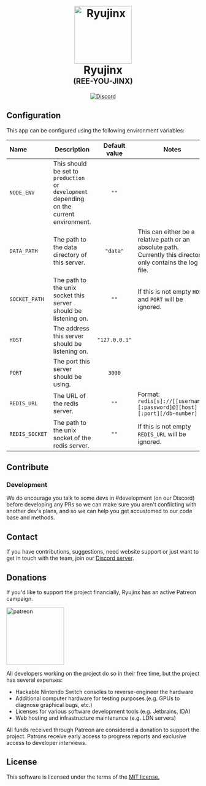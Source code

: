 <h1 align="center">
  <br>
  <a href="https://ryujinx.org/"><img src="https://i.imgur.com/WcCj6Rt.png" alt="Ryujinx" width="150"></a>
  <br>
  <b>Ryujinx</b>
  <br>
  <sub><sup><b>(REE-YOU-JINX)</b></sup></sub>
  <br>

</h1>

<p style="text-align:center">
    <a href="https://discord.com/invite/VkQYXAZ">
        <img src="https://img.shields.io/discord/410208534861447168?color=5865F2&label=Ryujinx&logo=discord&logoColor=white"
            alt="Discord">
    </a>
</p>

## Configuration

This app can be configured using the following environment variables:

| Name           | Description                                                                               | Default value | Notes                                                                                                        |
| :------------- | ----------------------------------------------------------------------------------------- | :-----------: | ------------------------------------------------------------------------------------------------------------ |
| `NODE_ENV`     | This should be set to `production` or `development` depending on the current environment. |     `""`      |                                                                                                              |
| `DATA_PATH`    | The path to the data directory of this server.                                            |   `"data"`    | This can either be a relative path or an absolute path. Currently this directory only contains the log file. |
| `SOCKET_PATH`  | The path to the unix socket this server should be listening on.                           |     `""`      | If this is not empty `HOST` and `PORT` will be ignored.                                                      |
| `HOST`         | The address this server should be listening on.                                           | `"127.0.0.1"` |                                                                                                              |
| `PORT`         | The port this server should be using.                                                     |    `3000`     |                                                                                                              |
| `REDIS_URL`    | The URL of the redis server.                                                              |     `""`      | Format: `redis[s]://[[username][:password]@][host][:port][/db-number]`                                       |
| `REDIS_SOCKET` | The path to the unix socket of the redis server.                                          |     `""`      | If this is not empty `REDIS_URL` will be ignored.                                                            |

## Contribute

### Development

We do encourage you talk to some devs in #development (on our Discord) before developing any PRs so we can make sure you aren't conflicting with another dev's plans, and so we can help you get accustomed to our code base and methods.

## Contact

If you have contributions, suggestions, need website support or just want to get in touch with the team, join our [Discord server](https://discord.com/invite/Ryujinx).

## Donations

If you'd like to support the project financially, Ryujinx has an active Patreon campaign.

<a href="https://www.patreon.com/ryujinx">
    <img alt="patreon" src="https://images.squarespace-cdn.com/content/v1/560c1d39e4b0b4fae0c9cf2a/1567548955044-WVD994WZP76EWF15T0L3/Patreon+Button.png?format=500w" width="150">
</a>

All developers working on the project do so in their free time, but the project has several expenses:

- Hackable Nintendo Switch consoles to reverse-engineer the hardware
- Additional computer hardware for testing purposes (e.g. GPUs to diagnose graphical bugs, etc.)
- Licenses for various software development tools (e.g. Jetbrains, IDA)
- Web hosting and infrastructure maintenance (e.g. LDN servers)

All funds received through Patreon are considered a donation to support the project. Patrons receive early access to progress reports and exclusive access to developer interviews.

## License

This software is licensed under the terms of the <a href="https://github.com/Ryujinx/Ryujinx-Ldn-Website/blob/master/LICENSE" target="_blank">MIT license.</a></i><br />
